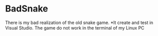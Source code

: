 # BadSnake
There is my bad realization of the old snake game. 
*It create and test in Visual Studio. The game do not work in the terminal of my Linux PC
